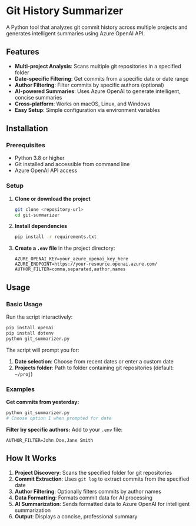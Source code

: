 # Git History Summarizer

A Python tool that analyzes git commit history across multiple projects and generates intelligent summaries using Azure OpenAI API.

## Features

- **Multi-project Analysis**: Scans multiple git repositories in a specified folder
- **Date-specific Filtering**: Get commits from a specific date or date range
- **Author Filtering**: Filter commits by specific authors (optional)
- **AI-powered Summaries**: Uses Azure OpenAI to generate intelligent, concise summaries
- **Cross-platform**: Works on macOS, Linux, and Windows
- **Easy Setup**: Simple configuration via environment variables

## Installation

### Prerequisites

- Python 3.8 or higher
- Git installed and accessible from command line
- Azure OpenAI API access

### Setup

1. **Clone or download the project**
   ```bash
   git clone <repository-url>
   cd git-summarizer
   ```

2. **Install dependencies**
   ```bash
   pip install -r requirements.txt
   ```

3. **Create a `.env` file** in the project directory:
   ```env
   AZURE_OPENAI_KEY=your_azure_openai_key_here
   AZURE_ENDPOINT=https://your-resource.openai.azure.com/
   AUTHOR_FILTER=comma,separated,author,names
   ```

## Usage

### Basic Usage

Run the script interactively:
```bash
pip install openai
pip install dotenv
python git_summarizer.py
```

The script will prompt you for:
1. **Date selection**: Choose from recent dates or enter a custom date
2. **Projects folder**: Path to folder containing git repositories (default: `~/proj`)


### Examples

**Get commits from yesterday:**
```bash
python git_summarizer.py
# Choose option 1 when prompted for date
```

**Filter by specific authors:**
Add to your `.env` file:
```env
AUTHOR_FILTER=John Doe,Jane Smith
```

## How It Works

1. **Project Discovery**: Scans the specified folder for git repositories
2. **Commit Extraction**: Uses `git log` to extract commits from the specified date
3. **Author Filtering**: Optionally filters commits by author names
4. **Data Formatting**: Formats commit data for AI processing
5. **AI Summarization**: Sends formatted data to Azure OpenAI for intelligent summarization
6. **Output**: Displays a concise, professional summary
